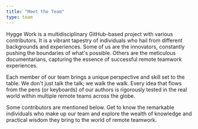 ```yaml
---
title: "Meet the Team"
type: team
---
```


Hygge Work is a multidisciplinary GitHub-based project with various contributors. It is a vibrant tapestry of individuals who hail from different backgrounds and experiences. Some of us are the innovators, constantly pushing the boundaries of what's possible. Others are the meticulous documentarians, capturing the essence of successful remote teamwork experiences.

Each member of our team brings a unique perspective and skill set to the table. We don't just talk the talk; we walk the walk. Every idea that flows from the pens (or keyboards) of our authors is rigorously tested in the real world within multiple remote teams across the globe.

Some contributors are mentioned below. Get to know the remarkable individuals who make up our team and explore the wealth of knowledge and practical wisdom they bring to the world of remote teamwork.
